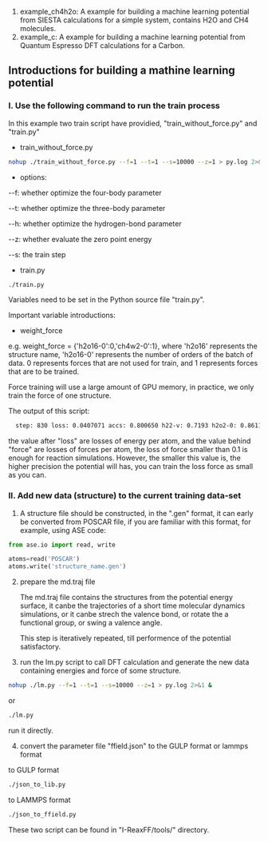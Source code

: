 1. example_ch4h2o: A example for building a machine learning potential from SIESTA calculations for a simple system, contains H2O and CH4 molecules.
2. example_c: A example for building a machine learning potential from Quantum Espresso DFT calculations for a Carbon.

## Introductions for building a mathine learning potential

### I. Use the following command to run the train process

In this example two train script have providied, "train_without_force.py" and "train.py"

* train_without_force.py
```bash
nohup ./train_without_force.py --f=1 --t=1 --s=10000 --z=1 > py.log 2>&1 &
```
* options:

--f: whether optimize the four-body parameter

--t: whether optimize the three-body parameter

--h: whether optimize the hydrogen-bond parameter

--z: whether evaluate the zero point energy

--s: the train step

* train.py
```bash
./train.py   
```
Variables need to be set in the Python source file "train.py".

Important variable introductions:

* weight_force

e.g. weight_force  = {'h2o16-0':0,'ch4w2-0':1}, where 'h2o16' represents the structure name, 'h2o16-0' represents the 
number of orders of the batch of data. 0 represents forces that are not used for train, and 1 represents forces that are to be trained.

Force training will use a large amount of GPU memory, in practice, we only train the force of one structure.

The output of this script:

```bash
  step: 830 loss: 0.0407071 accs: 0.800650 h22-v: 0.7193 h2o2-0: 0.8611 ch4w2-0: 0.7977 h2o16-0: 0.8246  force: 0.473940 pen: 13.7729 me: 0.0873 time: 1.9033
```

the value after "loss" are losses of energy per atom, and the value behind "force" are losses of forces per atom, the loss of force smaller than 0.1 
is enough for reaction simulations. However, the smaller this value is, the higher precision the potential will has, you can train the loss force as small as you can.

### II. Add new data (structure) to the current training data-set

1. A structure file should be constructed, in the ".gen" format, it can early be converted from POSCAR file, 
   if you are familiar with this format, for example, using ASE code:
```python
from ase.io import read, write

atoms=read('POSCAR')
atoms.write('structure_name.gen')
```

2. prepare the md.traj file

   The md.traj file contains the structures from the potential energy surface, it canbe the trajectories of a short time molecular dynamics simulations, or it canbe strech the valence bond, or rotate the a functional group, or swing a valence angle. 
  
   This step is iteratively repeated, till performence of the potential satisfactory. 

3. run the lm.py script to call DFT calculation and generate the new data containing energies and force of some structure.

```bash
nohup ./lm.py --f=1 --t=1 --s=10000 --z=1 > py.log 2>&1 &
```
or 
```bash
./lm.py 
```
run it directly.

4. convert the parameter file "ffield.json" to the GULP format or lammps format

to GULP format
```bash
./json_to_lib.py
```
to LAMMPS format
```bash
./json_to_ffield.py
```
These two script can be found in "I-ReaxFF/tools/" directory.

